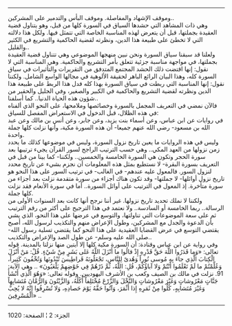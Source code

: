 ------------------------------------------------------------------------

وموقف الإشهاد والمفاصلة. وموقف البأس والتدمير على المشركين..  
وهي ذات المشاهد التي حشدها السياق في السورة كلها من قبل، وهو يتناول قضية
العقيدة بجملتها، قبل أن يتعرض لهذه المناسبة الخاصة التي تتمثل فيها. ولكل
هذا دلالته التي لا تخطئ على طبيعة هذا الدين، ونظرته لقضية الحاكمية
والتشريع في الكثير والقليل..  
ولعلنا قد سبقنا سياق السورة ونحن نبين منهجها الموضوعي وهي تتناول قضية
العقيدة بجملتها، في مواجهة مناسبة جزئية تتعلق بأمر التشريع والحاكمية.
وهي المناسبة التي لا نقول: إنها اقتضت ذلك الحشد المجتمع المتدفق من
التقريرات والتأثيرات في سياق السورة كله، وهذا البيان الرائع الباهر
لحقيقة الألوهية في مجالها الواسع الشامل. ولكننا نقول: إنها المناسبة التي
ربطت في سياق السورة بهذا كله فدل هذا الربط على طبيعة هذا الدين ونظرته
لقضية التشريع والحاكمية في الكبير والصغير، وفي الجليل والحقير من شؤون
هذه الحياة الدنيا.. كما أسلفنا..  
فالآن نمضي في التعريف المجمل بالسورة وخصائصها وملامحها، على النحو الذي
ألفناه في هذه الظلال، قبل الدخول في الاستعراض المفصل للسياق:  
في روايات عن ابن عباس، وعن أسماء بنت يزيد، وعن جابر، وعن أنس بن مالك وعن
عبد الله بن مسعود- رضي الله عنهم جميعا- أن هذه السورة مكية، وأنها نزلت
كلها جملة واحدة.  
وليس في هذه الروايات ما يعين تاريخ نزول السورة، وليس في موضوعها كذلك ما
يحدد زمن نزولها من العهد المكي.. وهي حسب الترتيب الراجح لسور القرآن يجيء
ترتيبها بعد سورة الحجر وتكون هي السورة الخامسة والخمسين.. ولكننا- كما
بينا من قبل في التعريف بسورة البقرة- لا نستطيع بمثل هذه المعلومات أن
نجزم بشيء عن تاريخ محدد لنزول السور. فالمعول عليه عندهم- في الغالب- في
ترتيب السور على هذا النحو هو تاريخ نزول أوائلها- لا جملتها- وقد تكون
هناك أجزاء من سورة متقدمة نزلت بعد أجزاء من سورة متأخرة. إذ المعول في
الترتيب على أوائل السورة.. أما في سورة الأنعام فقد نزلت كلها جملة.  
ولكننا لا نملك تحديد تاريخ نزولها. غير أننا نرجح أنها كانت بعد السنوات
الأولى من الرسالة.. ربما الخامسة أو السادسة.. ولا نعتمد في هذا الترجيح
على أكثر من رقم الترتيب ثم على سعة الموضوعات التي تناولتها، والتوسع في
عرضها على هذا النحو، الذي يشي بأن الدعوة والجدل مع المشركين، وطول
الإعراض منهم والتكذيب لرسول الله، أصبح يقتضي التوسع في عرض القضايا
العقيدية على هذا النحو كما يقتضي تسلية رسول الله- صلى الله عليه وسلم- عن
طول الصد والإعراض والتكذيب..  
وفي رواية عن ابن عباس وقتادة: أن السورة مكية كلها إلا آيتين منها نزلتا
بالمدينة. قوله تعالى: «وَما قَدَرُوا اللَّهَ حَقَّ قَدْرِهِ إِذْ قالُوا ما أَنْزَلَ اللَّهُ عَلى
بَشَرٍ مِنْ شَيْءٍ. قُلْ: مَنْ أَنْزَلَ الْكِتابَ الَّذِي جاءَ بِهِ مُوسى نُوراً وَهُدىً لِلنَّاسِ، تَجْعَلُونَهُ
قَراطِيسَ تُبْدُونَها وَتُخْفُونَ كَثِيراً، وَعُلِّمْتُمْ ما لَمْ تَعْلَمُوا أَنْتُمْ وَلا آباؤُكُمْ، قُلِ:
اللَّهُ، ثُمَّ ذَرْهُمْ فِي خَوْضِهِمْ يَلْعَبُونَ» .. وهي الآية: 91. نزلت في مالك بن الصيف
وكعب بن الأشرف اليهوديين. وقوله تعالى: «وَهُوَ الَّذِي أَنْشَأَ جَنَّاتٍ مَعْرُوشاتٍ وَغَيْرَ
مَعْرُوشاتٍ وَالنَّخْلَ وَالزَّرْعَ مُخْتَلِفاً أُكُلُهُ، وَالزَّيْتُونَ وَالرُّمَّانَ مُتَشابِهاً وَغَيْرَ مُتَشابِهٍ،
كُلُوا مِنْ ثَمَرِهِ إِذا أَثْمَرَ، وَآتُوا حَقَّهُ يَوْمَ حَصادِهِ، وَلا تُسْرِفُوا إِنَّهُ لا يُحِبُّ
الْمُسْرِفِينَ» ..

------------------------------------------------------------------------

الجزء: 2 ¦ الصفحة: 1020
